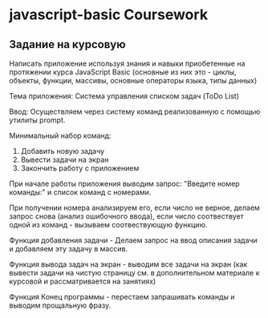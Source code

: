 # javascript-basic Coursework


## Задание на курсовую

Написать приложение используя знания и навыки приобетенные на протяжении курса JavaScript Basic (основные из них это - циклы, объекты, функции, массивы, основные операторы языка, типы данных)


Тема приложения: Система управления списком задач (ToDo List)

Ввод: Осуществляем через систему команд реализованную с помощью утилиты prompt.

Минимальный набор команд:
1. Добавить новую задачу
2. Вывести задачи на экран
3. Закончить работу с приложением

При начале работы приложения выводим запрос: "Введите номер команды:" и список команд с номерами.

При получении номера анализируем его, если число не верное, делаем запрос снова (анализ ошибочного ввода), если число соотвествует одной из команд - вызываем соотвествующую функцию.

Функция добавления задачи - Делаем запрос на ввод описания задачи и добавляем эту задачу в массив. 

Функция вывода задач на экран - выводим все задачи на экран (как вывести задачи на чистую страницу см. в дополнительном материале к курсовой и рассматривается на занятиях)

Функция Конец программы - перестаем запрашивать команды и выводим прощальную фразу.



